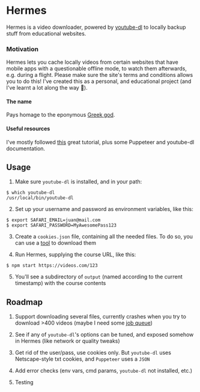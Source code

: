 # Hermes

Hermes is a video downloader, powered by [youtube-dl](https://github.com/ytdl-org/youtube-dl) to locally backup stuff from educational websites.

### Motivation

Hermes lets you cache locally videos from certain websites that have mobile apps with a questionable offline mode, to watch them afterwards, e.g. during a flight. Please make sure the site's terms and conditions allows you to do this! I've created this as a personal, and educational project (and I've learnt a lot along the way 🙌).

#### The name

Pays homage to the eponymous [Greek god](https://en.wikipedia.org/wiki/Hermes).

#### Useful resources

I've mostly followed [this](https://andrejsabrickis.medium.com/scrapping-the-content-of-single-page-application-spa-with-headless-chrome-and-puppeteer-d040025f752b) great tutorial, plus some Puppeteer and youtube-dl documentation.

## Usage

1. Make sure `youtube-dl` is installed, and in your path:

```
$ which youtube-dl
/usr/local/bin/youtube-dl
```

2. Set up your username and password as environment variables, like this:

```
$ export SAFARI_EMAIL=juan@mail.com
$ export SAFARI_PASSWORD=MyAwesomePass123
```

3. Create a `cookies.json` file, containing all the needed files. To do so, you can use a [tool](http://www.editthiscookie.com/) to download them

4. Run Hermes, supplying the course URL, like this:

```
$ npm start https://videos.com/123
```

5. You'll see a subdirectory of `output` (named according to the current timestamp) with the course contents

## Roadmap

1. Support downloading several files, currently crashes when you try to download >400 videos (maybe I need some [job queue](https://docs.bullmq.io/))

2. See if any of `youtube-dl`'s options can be tuned, and exposed somehow in Hermes (like network or quality tweaks)

3. Get rid of the user/pass, use cookies only. But `youtube-dl` uses Netscape-style txt cookies, and `Puppeteer` uses a `JSON`

4. Add error checks (env vars, cmd params, `youtube-dl` not installed, etc.)

5. Testing
